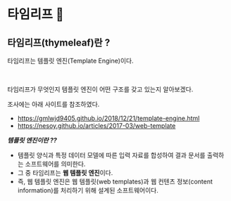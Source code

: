 # 타임리프 🚀


## 타임리프(thymeleaf)란 ?

타임리프는 템플릿 엔진(Template Engine)이다.

<br>

타임리프가 무엇인지 템플릿 엔진이 어떤 구조를 갖고 있는지 알아보겠다.

조사에는 아래 사이트를 참조하였다.

- https://gmlwjd9405.github.io/2018/12/21/template-engine.html
- https://nesoy.github.io/articles/2017-03/web-template

***템플릿 엔진이란 ??***
- 템플릿 양식과 특정 데이터 모델에 따른 입력 자료를 합성하여 결과 문서를 출력하는 소프트웨어를 의미한다.
- 그 중 타임리프는 **웹 템플릿 엔진**이다.
- 즉, 웹 템플릿 엔진은 웹 템플릿(web templates)과 웹 컨텐츠 정보(content information)를 처리하기 위해 설계된 소프트웨어이다.


